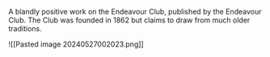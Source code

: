 
A blandly positive work on the Endeavour Club, published by the Endeavour Club. The Club was founded in 1862 but claims to draw from much older traditions.

![[Pasted image 20240527002023.png]]